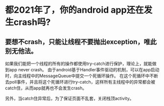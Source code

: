 # 都2021年了，你的android app还在发生crash吗?

## 要想不crash，只能让线程不要抛出exception，唯此别无他法。

如果我们能把一个线程的所有的操作都使用try-catch进行保护，理论上，就能做到app never crash。
由于android基于Handler事件驱动的机制，可以在app启动时，向主线程中的MessageQueue中提交一个死循环操作。
在这个死循环中不断去poll事件，并且将这个死循环进行try-catch，这样所有主线程中的异常都会被catch住，从而app就再也不会发生crash。

另外，当catch住异常后，为了保证页面不乱套，关闭栈顶activity。

